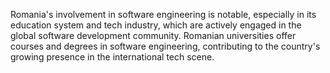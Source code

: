 Romania's involvement in software engineering is notable, especially in its education system and tech industry, which are actively engaged in the global software development community. Romanian universities offer courses and degrees in software engineering, contributing to the country's growing presence in the international tech scene.